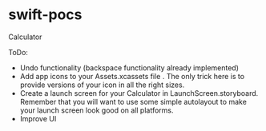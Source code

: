 # swift-pocs

Calculator

ToDo:

- Undo functionality (backspace functionality already implemented)
- Add app icons to your Assets.xcassets file . The only trick here is to provide versions of your icon in all the right sizes.
- Create a launch screen for your Calculator in LaunchScreen.storyboard. Remember that you will want to use some simple autolayout to make your launch screen look good on all platforms.
- Improve UI
